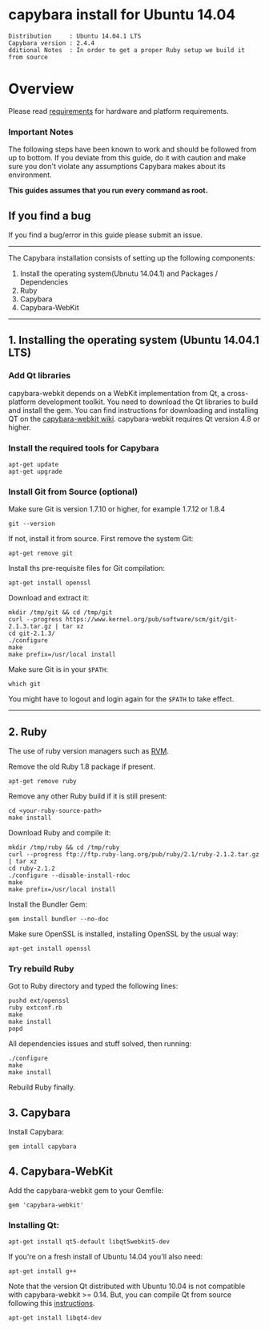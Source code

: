 # capybara install for Ubuntu 14.04

```
Distribution     : Ubuntu 14.04.1 LTS
Capybara version : 2.4.4
dditional Notes  : In order to get a proper Ruby setup we build it from source
```
# Overview
Please read [requirements](https://github.com/georgewing/capybara/blob/master/requirements.md) for hardware and platform requirements.

### Important Notes

The following steps have been known to work and should be followed from up to bottom.
If you deviate from this guide, do it with caution and make sure you don't violate
any assumptions Capybara makes about its environment. 

**This guides assumes that you run every command as root.**

## If you find a bug

If you find a bug/error in this guide please submit an issue.

---

The Capybara installation consists of setting up the following components:

1. Install the operating system(Ubnutu 14.04.1) and Packages / Dependencies
1. Ruby
1. Capybara
1. Capybara-WebKit

----------

## 1. Installing the operating system (Ubuntu 14.04.1 LTS)
### Add Qt libraries

capybara-webkit depends on a WebKit implementation from Qt, a cross-platform development
toolkit. You need to download the Qt libraries to build and install the gem. You can find instructions
for downloading and installing QT on the [capybara-webkit wiki](https://github.com/thoughtbot/capybara-webkit/wiki/Installing-Qt-and-compiling-capybara-webkit). capybara-webkit requires Qt version 4.8 or higher.

### Install the required tools for Capybara

    apt-get update
    apt-get upgrade

### Install Git from Source (optional)

Make sure Git is version 1.7.10 or higher, for example 1.7.12 or 1.8.4

    git --version

If not, install it from source. First remove the system Git:

    apt-get remove git

Install ths pre-requisite files for Git compilation:

    apt-get install openssl

Download and extract it:

    mkdir /tmp/git && cd /tmp/git
    curl --progress https://www.kernel.org/pub/software/scm/git/git-2.1.3.tar.gz | tar xz
    cd git-2.1.3/
    ./configure
    make
    make prefix=/usr/local install

Make sure Git is in your `$PATH`:

    which git

You might have to logout and login again for the `$PATH` to take effect.

---------

## 2. Ruby

The use of ruby version managers such as [RVM](http://rvm.io).

Remove the old Ruby 1.8 package if present.

    apt-get remove ruby

Remove any other Ruby build if it is still present:

    cd <your-ruby-source-path>
    make install

Download Ruby and compile it:

    mkdir /tmp/ruby && cd /tmp/ruby
    curl --progress ftp://ftp.ruby-lang.org/pub/ruby/2.1/ruby-2.1.2.tar.gz | tar xz
    cd ruby-2.1.2
    ./configure --disable-install-rdoc
    make
    make prefix=/usr/local install

Install the Bundler Gem:

    gem install bundler --no-doc

Make sure OpenSSL is installed, installing OpenSSL by the usual way:

    apt-get install openssl

### Try rebuild Ruby
Got to Ruby directory and typed the following lines:

    pushd ext/openssl
    ruby extconf.rb
    make
    make install
    popd

All dependencies issues and stuff solved, then running:

    ./configure
    make
    make install

Rebuild Ruby finally.

## 3. Capybara

Install Capybara:

    gem intall capybara

## 4. Capybara-WebKit

Add the capybara-webkit gem to your Gemfile:

    gem 'capybara-webkit'

### Installing Qt:

    apt-get install qt5-default libqt5webkit5-dev

If you're on a fresh install of Ubuntu 14.04 you'll also need:

    apt-get install g++

Note that the version Qt distributed with Ubuntu 10.04 is not compatible with 
capybara-webkit >= 0.14. But, you can compile Qt from source following this 
[instructions](http://qt-project.org/doc/qt-4.8/install-x11.html).

    apt-get install libqt4-dev

